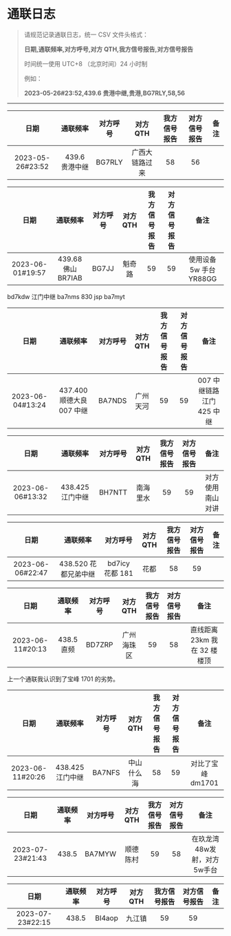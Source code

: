 # 通联日志

> 请规范记录通联日志，统一 CSV 文件头格式：
>
> **日期,通联频率,对方呼号,对方 QTH,我方信号报告,对方信号报告**
>
> 时间统一使用 UTC+8 （北京时间）24 小时制
>
> 例如：
>
> **2023-05-26#23:52,439.6 贵港中继,贵港,BG7RLY,58,56**

---

|日期|通联频率|对方呼号|对方 QTH|我方信号报告|对方信号报告|备注|
| :----------------: | :-------------: | :--------: | :--------------: | :------------: | :------------: | :----: |
|2023-05-26#23:52|439.6 贵港中继|BG7RLY|广西大链路过来|58|56||

|日期|通联频率|对方呼号|对方 QTH|我方信号报告|对方信号报告|备注|
| :----------------: | :-----------------: | :--------: | :-------: | :------------: | :------------: | :---------------------: |
|2023-06-01#19:57|439.68 佛山 BR7IAB|BG7JJ|魁奇路|59|59|使用设备 5w 手台 YR88GG|

bd7kdw 江门中继 ba7nms 830 jsp ba7myt

|日期|通联频率|对方呼号|对方 QTH|我方信号报告|对方信号报告|备注|
| :----------------: | :----------------------: | :--------: | :--------: | :------------: | :------------: | :----------------------: |
|2023-06-04#13:24|437.400 顺德大良 007 中继|BA7NDS|广州天河|59|59|007 中继链路江门 425 中继|

|日期|通联频率|对方呼号|对方 QTH|我方信号报告|对方信号报告|备注|
| :----------------: | :----------------: | :--------: | :--------: | :------------: | :------------: | :----------------: |
|2023-06-06#13:32|438.425 江门中继|BH7NTT|南海里水|59|59|对方使用南山对讲|

|日期|通联频率|对方呼号|对方 QTH|我方信号报告|对方信号报告|备注|
| :----------------: | :--------------------: | :----------------: | :-------: | :------------: | :------------: | :----: |
|2023-06-06#22:47|438.520 花都兄弟中继|bd7icy 花都 181<br />|花都|58|59||

|日期|通联频率|对方呼号|对方 QTH|我方信号报告|对方信号报告|备注|
| :----------------: | :----------: | :--------: | :----------: | :------------: | :------------: | :------------------------: |
|2023-06-11#20:13|438.5 直频|BD7ZRP|广州海珠区|59|58|直线距离 23km 我在 32 楼楼顶|

上一个通联我认识到了宝峰 1701 的劣势。

|日期|通联频率|对方呼号|对方 QTH|我方信号报告|对方信号报告|备注|
| :----------------: | :----------------: | :--------: | :----------: | :------------: | :------------: | :----------------: |
|2023-06-11#20:26|438.425 江门中继|BA7NFS|中山什么海|58|59|对比了宝峰 dm1701|

|      日期      |    通联频率   | 对方呼号 | 对方 QTH | 我方信号报告 | 对方信号报告 | 备注 |
|:--------------:|:-------------:|:--------:|:-------:|:------------:|:------------:|:------------:|
| 2023-07-23#21:43 | 438.5  |   BA7MYW |   顺德陈村   |       59     |      58        |      在玖龙湾48w发射，对方5w手台       |

|      日期      |    通联频率   | 对方呼号 | 对方 QTH | 我方信号报告 | 对方信号报告 | 备注 |
|:--------------:|:-------------:|:--------:|:-------:|:------------:|:------------:|:------------:|
| 2023-07-23#22:15 | 438.5  |  BI4aop |   九江镇   |       59     |      59        |             |

